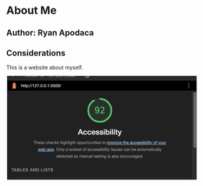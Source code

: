 # About Me 

## Author: Ryan Apodaca

## Considerations

This is a website about myself.

![myImage](./image.png)
